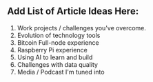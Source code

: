 ## Add List of Article Ideas Here:

1. Work projects / challenges you've overcome.
2. Evolution of technology tools 
3. Bitcoin Full-node experience
4. Raspberry Pi experience
5. Using AI to learn and build
6. Challenges with data quality
7. Media / Podcast I'm tuned into
